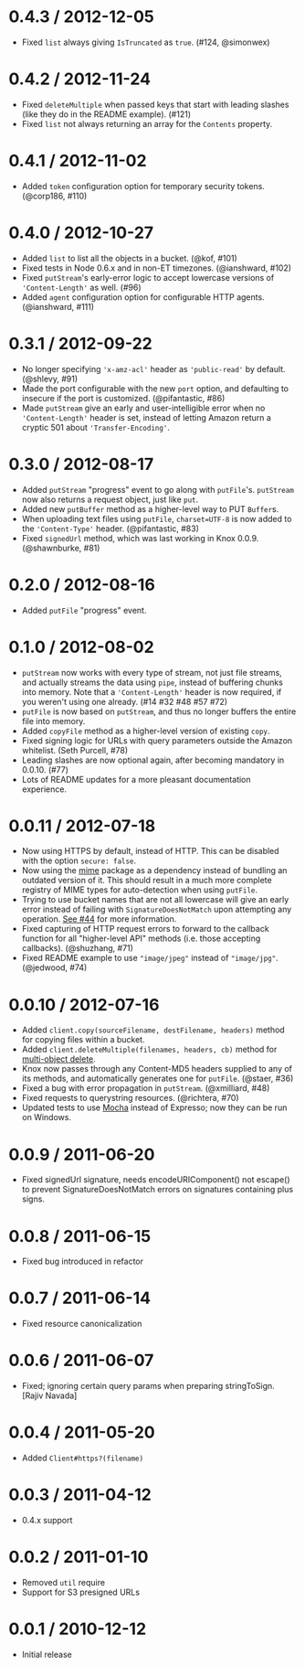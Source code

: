 0.4.3 / 2012-12-05
==================

  * Fixed `list` always giving `IsTruncated` as `true`. (#124, @simonwex)

0.4.2 / 2012-11-24
==================

  * Fixed `deleteMultiple` when passed keys that start with leading slashes (like they do in the README example). (#121)
  * Fixed `list` not always returning an array for the `Contents` property.

0.4.1 / 2012-11-02
==================

  * Added `token` configuration option for temporary security tokens. (@corp186, #110)

0.4.0 / 2012-10-27
==================

  * Added `list` to list all the objects in a bucket. (@kof, #101)
  * Fixed tests in Node 0.6.x and in non-ET timezones. (@ianshward, #102)
  * Fixed `putStream`'s early-error logic to accept lowercase versions of `'Content-Length'` as well. (#96)
  * Added `agent` configuration option for configurable HTTP agents. (@ianshward, #111)

0.3.1 / 2012-09-22
==================

  * No longer specifying `'x-amz-acl'` header as `'public-read'` by default. (@shlevy, #91)
  * Made the port configurable with the new `port` option, and defaulting to insecure if the port is customized. (@pifantastic, #86)
  * Made `putStream` give an early and user-intelligible error when no `'Content-Length'` header is set, instead of letting Amazon return a cryptic 501 about `'Transfer-Encoding'`.

0.3.0 / 2012-08-17
==================

  * Added `putStream` "progress" event to go along with `putFile`'s. `putStream` now also returns a request object, just like `put`.
  * Added new `putBuffer` method as a higher-level way to PUT `Buffer`s.
  * When uploading text files using `putFile`, `charset=UTF-8` is now added to the `'Content-Type'` header. (@pifantastic, #83)
  * Fixed `signedUrl` method, which was last working in Knox 0.0.9. (@shawnburke, #81)

0.2.0 / 2012-08-16
==================

  * Added `putFile` "progress" event.

0.1.0 / 2012-08-02
==================

  * `putStream` now works with every type of stream, not just file streams, and actually streams the data using `pipe`, instead of buffering chunks into memory. Note that a `'Content-Length'` header is now required, if you weren't using one already. (#14 #32 #48 #57 #72)
  * `putFile` is now based on `putStream`, and thus no longer buffers the entire file into memory.
  * Added `copyFile` method as a higher-level version of existing `copy`.
  * Fixed signing logic for URLs with query parameters outside the Amazon whitelist. (Seth Purcell, #78)
  * Leading slashes are now optional again, after becoming mandatory in 0.0.10. (#77)
  * Lots of README updates for a more pleasant documentation experience.

0.0.11 / 2012-07-18
===================

  * Now using HTTPS by default, instead of HTTP. This can be disabled with the option `secure: false`.
  * Now using the [mime](https://github.com/broofa/node-mime) package as a dependency instead of bundling an outdated version of it. This should result in a much more complete registry of MIME types for auto-detection when using `putFile`.
  * Trying to use bucket names that are not all lowercase will give an early error instead of failing with `SignatureDoesNotMatch` upon attempting any operation. [See #44](https://github.com/LearnBoost/knox/issues/44#issuecomment-7074177) for more information.
  * Fixed capturing of HTTP request errors to forward to the callback function for all "higher-level API" methods (i.e. those accepting callbacks). (@shuzhang, #71)
  * Fixed README example to use `"image/jpeg"` instead of `"image/jpg"`. (@jedwood, #74)

0.0.10 / 2012-07-16
===================

  * Added `client.copy(sourceFilename, destFilename, headers)` method for copying files within a bucket.
  * Added `client.deleteMultiple(filenames, headers, cb)` method for [multi-object delete](http://docs.amazonwebservices.com/AmazonS3/latest/API/multiobjectdeleteapi.html).
  * Knox now passes through any Content-MD5 headers supplied to any of its methods, and automatically generates one for `putFile`. (@staer, #36)
  * Fixed a bug with error propagation in `putStream`. (@xmilliard, #48)
  * Fixed requests to querystring resources. (@richtera, #70)
  * Updated tests to use [Mocha](http://visionmedia.github.com/mocha/) instead of Expresso; now they can be run on Windows.

0.0.9 / 2011-06-20
==================

  * Fixed signedUrl signature, needs encodeURIComponent() not escape() to prevent SignatureDoesNotMatch errors on signatures containing plus signs.

0.0.8 / 2011-06-15
==================

  * Fixed bug introduced in refactor

0.0.7 / 2011-06-14
==================

  * Fixed resource canonicalization

0.0.6 / 2011-06-07
==================

  * Fixed; ignoring certain query params when preparing stringToSign. [Rajiv Navada]

0.0.4 / 2011-05-20
==================

  * Added `Client#https?(filename)`

0.0.3 / 2011-04-12
==================

  * 0.4.x support

0.0.2 / 2011-01-10
==================

  * Removed `util` require
  * Support for S3 presigned URLs

0.0.1 / 2010-12-12
==================

  * Initial release

